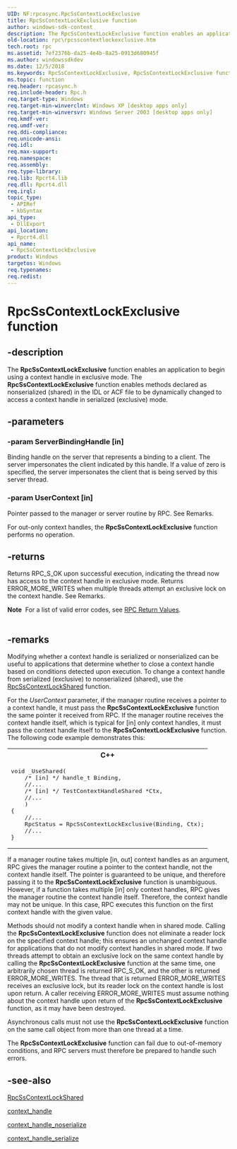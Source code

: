 ```yaml
---
UID: NF:rpcasync.RpcSsContextLockExclusive
title: RpcSsContextLockExclusive function
author: windows-sdk-content
description: The RpcSsContextLockExclusive function enables an application to begin using a context handle in exclusive mode.
old-location: rpc\rpcsscontextlockexclusive.htm
tech.root: rpc
ms.assetid: 7ef2376b-da25-4e4b-8a25-0913d680945f
ms.author: windowssdkdev
ms.date: 12/5/2018
ms.keywords: RpcSsContextLockExclusive, RpcSsContextLockExclusive function [RPC], _rpc_rpcsscontextlockexclusive, rpc.rpcsscontextlockexclusive, rpcasync/RpcSsContextLockExclusive
ms.topic: function
req.header: rpcasync.h
req.include-header: Rpc.h
req.target-type: Windows
req.target-min-winverclnt: Windows XP [desktop apps only]
req.target-min-winversvr: Windows Server 2003 [desktop apps only]
req.kmdf-ver: 
req.umdf-ver: 
req.ddi-compliance: 
req.unicode-ansi: 
req.idl: 
req.max-support: 
req.namespace: 
req.assembly: 
req.type-library: 
req.lib: Rpcrt4.lib
req.dll: Rpcrt4.dll
req.irql: 
topic_type:
 - APIRef
 - kbSyntax
api_type:
 - DllExport
api_location:
 - Rpcrt4.dll
api_name:
 - RpcSsContextLockExclusive
product: Windows
targetos: Windows
req.typenames: 
req.redist: 
---
```


# RpcSsContextLockExclusive function


## -description


The 
<b>RpcSsContextLockExclusive</b> function enables an application to begin using a context handle in exclusive mode. The 
<b>RpcSsContextLockExclusive</b> function enables methods declared as nonserialized (shared) in the IDL or ACF file to be dynamically changed to access a context handle in serialized (exclusive) mode.


## -parameters




### -param ServerBindingHandle [in]

Binding handle on the server that represents a binding to a client. The server impersonates the client indicated by this handle. If a value of zero is specified, the server impersonates the client that is being served by this server thread.


### -param UserContext [in]

Pointer passed to the manager or server routine by RPC. See Remarks. 




For out-only context handles, the 
<b>RpcSsContextLockExclusive</b> function performs no operation.


## -returns



Returns RPC_S_OK upon successful execution, indicating the thread now has access to the context handle in exclusive mode. Returns ERROR_MORE_WRITES when multiple threads attempt an exclusive lock on the context handle. See Remarks.

<div class="alert"><b>Note</b>  For a list of valid error codes, see 
<a href="https://msdn.microsoft.com/0223aa7a-b0cf-49e3-9f08-90be5ccffbd1">RPC Return Values</a>.</div>
<div> </div>



## -remarks



Modifying whether a context handle is serialized or nonserialized can be useful to applications that determine whether to close a context handle based on conditions detected upon execution. To change a context handle from serialized (exclusive) to nonserialized (shared), use the 
<a href="https://msdn.microsoft.com/469f0995-54ff-40a6-9322-3d173e2c9861">RpcSsContextLockShared</a> function.

For the <i>UserContext</i> parameter, if the manager routine receives a pointer to a context handle, it must pass the 
<b>RpcSsContextLockExclusive</b> function the same pointer it received from RPC. If the manager routine receives the context handle itself, which is typical for [in] only context handles, it must pass the context handle itself to the 
<b>RpcSsContextLockExclusive</b> function. The following code example demonstrates this:

<div class="code"><span codelanguage="ManagedCPlusPlus"><table>
<tr>
<th>C++</th>
</tr>
<tr>
<td>
<pre>void _UseShared(
    /* [in] */ handle_t Binding,
    //...
    /* [in] */ TestContextHandleShared *Ctx,
    //...
    )
{
    //...
    RpcStatus = RpcSsContextLockExclusive(Binding, Ctx);
    //...
}
</pre>
</td>
</tr>
</table></span></div>
If a manager routine takes multiple [in, out] context handles as an argument, RPC gives the manager routine a pointer to the context handle, not the context handle itself. The pointer is guaranteed to be unique, and therefore passing it to the 
<b>RpcSsContextLockExclusive</b> function is unambiguous. However, if a function takes multiple [in] only context handles, RPC gives the manager routine the context handle itself. Therefore, the context handle may not be unique. In this case, RPC executes this function on the first context handle with the given value.

Methods should not modify a context handle when in shared mode. Calling the 
<b>RpcSsContextLockExclusive</b> function does not eliminate a reader lock on the specified context handle; this ensures an unchanged context handle for applications that do not modify context handles in shared mode. If two threads attempt to obtain an exclusive lock on the same context handle by calling the 
<b>RpcSsContextLockExclusive</b> function at the same time, one arbitrarily chosen thread is returned RPC_S_OK, and the other is returned ERROR_MORE_WRITES. The thread that is returned ERROR_MORE_WRITES receives an exclusive lock, but its reader lock on the context handle is lost upon return. A caller receiving ERROR_MORE_WRITES must assume nothing about the context handle upon return of the 
<b>RpcSsContextLockExclusive</b> function, as it may have been destroyed.

Asynchronous calls must not use the 
<b>RpcSsContextLockExclusive</b> function on the same call object from more than one thread at a time.

The 
<b>RpcSsContextLockExclusive</b> function can fail due to out-of-memory conditions, and RPC servers must therefore be prepared to handle such errors.




## -see-also




<a href="https://msdn.microsoft.com/469f0995-54ff-40a6-9322-3d173e2c9861">RpcSsContextLockShared</a>



<a href="https://msdn.microsoft.com/ab1aee44-4add-4816-a7ef-38bbf7b38918">context_handle</a>



<a href="https://msdn.microsoft.com/">context_handle_noserialize</a>



<a href="https://msdn.microsoft.com/e2f48582-228a-4725-9543-1e638d86ff6b">context_handle_serialize</a>
 

 


